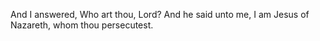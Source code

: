 And I answered, Who art thou, Lord? And he said unto me, I am Jesus of Nazareth, whom thou persecutest.
